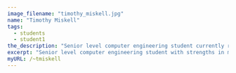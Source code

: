 ```yaml
---
image_filename:	"timothy_miskell.jpg"
name: "Timothy Miskell"
tags:
  - students
  - student1
the_description: "Senior level computer engineering student currently researching the implementation of a plugin to interface with the MD-SAL layer of the OpenDaylight controller in the context of SDN and NFV for the purpose of Traffic Engineering and Traffic Measurement. Past developments have included, network traffic modeling as a set of Poisson processes with the aid of Mininet, as well as generating a network traffic map with the aid of REST API calls to the OpenDaylight controller."
excerpt: "Senior level computer engineering student with strengths in mathematical based engineering from co-op experience in computational modeling interested in research and development. Currently conducting a six month co-op until January 2016."
myURL: /~tmiskell
---
```

